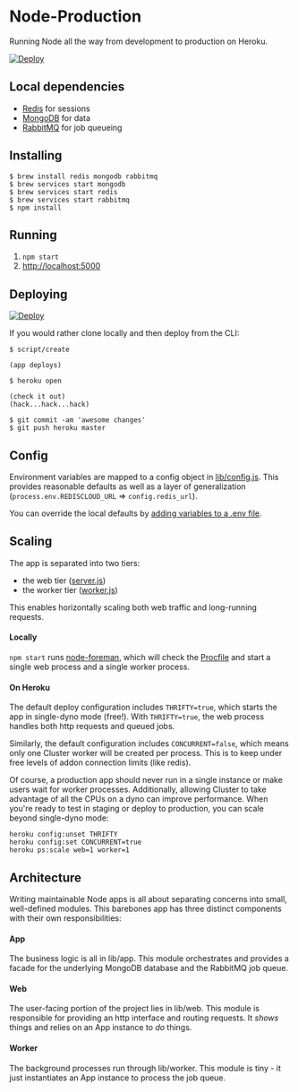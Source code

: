 # Node-Production

Running Node all the way from development to production on Heroku.

[![Deploy](https://www.herokucdn.com/deploy/button.png)](https://heroku.com/deploy?template=https://github.com/hunterloftis/node-production)

## Local dependencies

- [Redis](http://redis.io/) for sessions
- [MongoDB](http://www.mongodb.org/) for data
- [RabbitMQ](http://www.rabbitmq.com/) for job queueing

## Installing

```
$ brew install redis mongodb rabbitmq
$ brew services start mongodb
$ brew services start redis
$ brew services start rabbitmq
$ npm install
```

## Running

1. `npm start`
2. [http://localhost:5000](http://localhost:5000)

## Deploying

[![Deploy](https://www.herokucdn.com/deploy/button.png)](https://heroku.com/deploy?template=https://github.com/hunterloftis/node-production)

If you would rather clone locally and then deploy from the CLI:

```
$ script/create

(app deploys)

$ heroku open

(check it out)
(hack...hack...hack)

$ git commit -am 'awesome changes'
$ git push heroku master
```

## Config

Environment variables are mapped to a config object in [lib/config.js](https://github.com/hunterloftis/node-production/blob/master/lib/config.js).
This provides reasonable defaults as well as a layer of generalization
(`process.env.REDISCLOUD_URL` => `config.redis_url`).

You can override the local defaults by
[adding variables to a .env file](https://github.com/strongloop/node-foreman#environmental-variables).

## Scaling

The app is separated into two tiers:

- the web tier ([server.js](https://github.com/hunterloftis/node-production/blob/master/lib/server.js))
- the worker tier ([worker.js](https://github.com/hunterloftis/node-production/blob/master/lib/worker.js))

This enables horizontally scaling both web traffic and long-running requests.

#### Locally

`npm start` runs [node-foreman](http://strongloop.github.io/node-foreman/),
which will check the [Procfile](https://github.com/hunterloftis/node-production/blob/master/Procfile)
and start a single web process and a single worker process.

#### On Heroku

The default deploy configuration includes `THRIFTY=true`, which starts the app in single-dyno mode (free!).
With `THRIFTY=true`, the web process handles both http requests and queued jobs.

Similarly, the default configuration includes `CONCURRENT=false`, which means only one Cluster
worker will be created per process. This is to keep under free levels of addon connection limits (like redis).

Of course, a production app should never run in a single instance or make users wait for worker processes.
Additionally, allowing Cluster to take advantage of all the CPUs on a dyno can improve performance.
When you're ready to test in staging or deploy to production, you can scale beyond single-dyno mode:

```
heroku config:unset THRIFTY
heroku config:set CONCURRENT=true
heroku ps:scale web=1 worker=1
```

## Architecture

Writing maintainable Node apps is all about separating concerns into small, well-defined modules.
This barebones app has three distinct components with their own responsibilities:

#### App

The business logic is all in lib/app.
This module orchestrates and provides a facade for the underlying
MongoDB database and the RabbitMQ job queue.

#### Web

The user-facing portion of the project lies in lib/web.
This module is responsible for providing an http interface and routing requests.
It *shows* things and relies on an App instance to *do* things.

#### Worker

The background processes run through lib/worker.
This module is tiny - it just instantiates an App instance to process the job queue.


